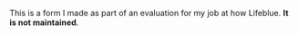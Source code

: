 This is a form I made as part of an evaluation for my job at how Lifeblue. **It is not maintained**.

